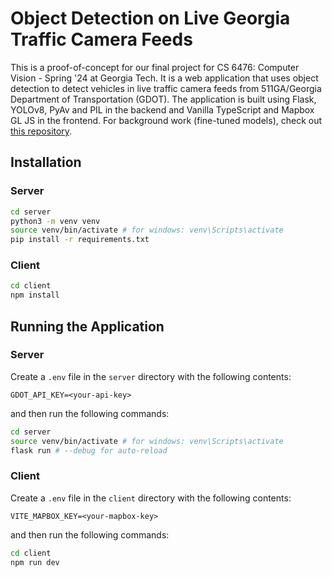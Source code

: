 # Object Detection on Live Georgia Traffic Camera Feeds

This is a proof-of-concept for our final project for CS 6476: Computer Vision - Spring '24 at Georgia Tech. It is a web application that uses object detection to detect vehicles in live traffic camera feeds from 511GA/Georgia Department of Transportation (GDOT). The application is built using Flask, YOLOv8, PyAv and PIL in the backend and Vanilla TypeScript and Mapbox GL JS in the frontend. For background work (fine-tuned models), check out [this repository](https://github.com/AishwaryaVS/Trafficsurveillance).

## Installation

### Server
```bash
cd server
python3 -m venv venv
source venv/bin/activate # for windows: venv\Scripts\activate
pip install -r requirements.txt
```

### Client
```bash
cd client
npm install
```

## Running the Application

### Server
Create a `.env` file in the `server` directory with the following contents:
```
GDOT_API_KEY=<your-api-key>
```

and then run the following commands:

```bash
cd server
source venv/bin/activate # for windows: venv\Scripts\activate
flask run # --debug for auto-reload
```

### Client
Create a `.env` file in the `client` directory with the following contents:
```
VITE_MAPBOX_KEY=<your-mapbox-key>
```

and then run the following commands:

```bash
cd client
npm run dev
```